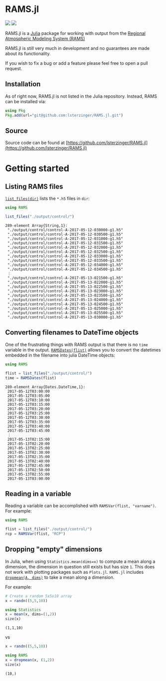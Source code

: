 # RAMS.jl
[![](https://img.shields.io/badge/docs-stable-blue.svg)](https://lsterzinger.github.io/RAMS.jl/stable)
[![](https://img.shields.io/badge/docs-dev-blue.svg)](https://lsterzinger.github.io/RAMS.jl/dev)

RAMS.jl is a [Julia](https://julialang.org) package for working with output from the [Regional Atmospheric Modeling System (RAMS)](https://vandenheever.atmos.colostate.edu/vdhpage/rams.php)

RAMS.jl is still very much in development and no guarantees are made about its functionality.

If you wish to fix a bug or add a feature please feel free to open a pull request.

## Installation
As of right now, RAMS.jl is not listed in the Julia repository. Instead, RAMS can be installed via:

```julia
using Pkg
Pkg.add(url="git@github.com:lsterzinger/RAMS.jl.git")
```
## Source
Source code can be found at [https://github.com/lsterzinger/RAMS.jl](https://github.com/lsterzinger/RAMS.jl)
# Getting started

## Listing RAMS files
[`list_files(dir)`](@ref) lists the `*.h5` files in `dir`:
```julia
using RAMS

list_files("./output/control/")
```

```
289-element Array{String,1}:
 "./output/control/control-A-2017-05-12-030000-g1.h5"
 "./output/control/control-A-2017-05-12-030500-g1.h5"
 "./output/control/control-A-2017-05-12-031000-g1.h5"
 "./output/control/control-A-2017-05-12-031500-g1.h5"
 "./output/control/control-A-2017-05-12-032000-g1.h5"
 "./output/control/control-A-2017-05-12-032500-g1.h5"
 "./output/control/control-A-2017-05-12-033000-g1.h5"
 "./output/control/control-A-2017-05-12-033500-g1.h5"
 "./output/control/control-A-2017-05-12-034000-g1.h5"
 "./output/control/control-A-2017-05-12-034500-g1.h5"
 ⋮
 "./output/control/control-A-2017-05-13-021500-g1.h5"
 "./output/control/control-A-2017-05-13-022000-g1.h5"
 "./output/control/control-A-2017-05-13-022500-g1.h5"
 "./output/control/control-A-2017-05-13-023000-g1.h5"
 "./output/control/control-A-2017-05-13-023500-g1.h5"
 "./output/control/control-A-2017-05-13-024000-g1.h5"
 "./output/control/control-A-2017-05-13-024500-g1.h5"
 "./output/control/control-A-2017-05-13-025000-g1.h5"
 "./output/control/control-A-2017-05-13-025500-g1.h5"
 "./output/control/control-A-2017-05-13-030000-g1.h5"

```

## Converting filenames to DateTime objects
One of the frustrating things with RAMS output is that there is no `time` variable in the output. [`RAMSDates(flist)`](@ref) allows you to convert the datetimes embedded in the filename into julia DateTime objects:

```julia
using RAMS

flist = list_files("./output/control/")
time = RAMSDates(flist)
```

```
289-element Array{Dates.DateTime,1}:
 2017-05-12T03:00:00
 2017-05-12T03:05:00
 2017-05-12T03:10:00
 2017-05-12T03:15:00
 2017-05-12T03:20:00
 2017-05-12T03:25:00
 2017-05-12T03:30:00
 2017-05-12T03:35:00
 2017-05-12T03:40:00
 2017-05-12T03:45:00
 ⋮
 2017-05-13T02:15:00
 2017-05-13T02:20:00
 2017-05-13T02:25:00
 2017-05-13T02:30:00
 2017-05-13T02:35:00
 2017-05-13T02:40:00
 2017-05-13T02:45:00
 2017-05-13T02:50:00
 2017-05-13T02:55:00
 2017-05-13T03:00:00
```

## Reading in a variable
Reading a variable can be accomplished with `RAMSVar(flist, "varname")`. For example:
```julia
using RAMS

flist = list_files("./output/control/")
rcp = RAMSVar(flist, "RCP")
```

## Dropping "empty" dimensions
In Julia, when using `Statistics.mean(dims=x)` to compute a mean along a dimension, the dimension in question still exists but has size `1`. This does not work with plotting packages such as `Plots.jl`. `RAMS.jl` includes [`dropmean(A, dims)`](@ref) to take a mean along a dimension.

For example:
```julia
# Create a random 5x5x10 array
x = randn((5,5,10))

using Statistics
x = mean(x, dims=(1,2))
size(x)
```
```
(1,1,10)
```
vs 

```julia
x = randn((5,5,10))

using RAMS
x = dropmean(x, (1,2))
size(x)
```
```
(10,)
```
